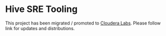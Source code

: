 # Hive SRE Tooling

This project has been migrated / promoted to [Cloudera Labs](https://github.com/cloudera-labs/hive-sre). Please follow link for updates and distributions.